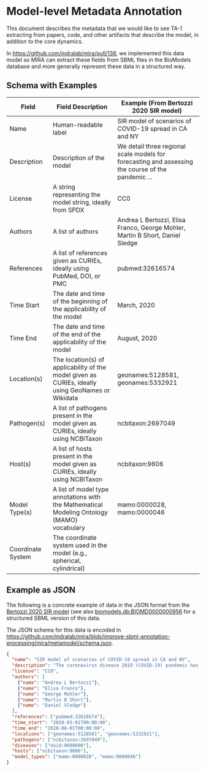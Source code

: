 # Model-level Metadata Annotation

This document describes the metadata that we would like to see TA-1 extracting from papers, code, and other artifacts that describe the model, in addition to the core dynamics.

In https://github.com/indralab/mira/pull/138, we implemented this data model so MIRA can extract these fields from SBML files in the BioModels database and more generally represent these data in a structured way.

## Schema with Examples

Field | Field Description | Example (From Bertozzi 2020 SIR model)
-- | -- | --
Name | Human-readable label | SIR model of scenarios of COVID-19 spread in CA and NY
Description | Description of the model | We detail three regional scale models for forecasting and assessing the course of the pandemic ...
License | A string representing the model string, ideally from SPDX | CC0
Authors | A list of authors | Andrea L Bertozzi, Elisa Franco, George Mohler, Martin B Short, Daniel Sledge
References | A list of references given as CURIEs, ideally using PubMed, DOI, or PMC | pubmed:32616574
Time Start | The date and time of the beginning of the applicability of the model | March, 2020
Time End | The date and time of the end of the applicability of the model | August, 2020
Location(s) | The location(s) of applicability of the model given as CURIEs, ideally using GeoNames or Wikidata | geonames:5128581, geonames:5332921
Pathogen(s) | A list of pathogens present in the model given as CURIEs, ideally using NCBITaxon | ncbitaxon:2697049
Host(s) | A list of hosts present in the model given as CURIEs, ideally using NCBITaxon | ncbitaxon:9606
Model Type(s) | A list of model type annotations with the Mathematical Modeling Ontology (MAMO) vocabulary | mamo:0000028, mamo:0000046
Coordinate System | The coordinate system used in the model (e.g., spherical, cylindrical) |  


## Example as JSON

The following is a concrete example of data in the JSON format from the [Bertozzi 2020 SIR model](https://www.pnas.org/doi/10.1073/pnas.2006520117) (see also [biomodels.db:BIOMD0000000956](https://www.ebi.ac.uk/biomodels/BIOMD0000000956) for a structured SBML version of this data.

The JSON schema for this data is encoded in https://github.com/indralab/mira/blob/improve-sbml-annotation-processing/mira/metamodel/schema.json.

```json
{
  "name": "SIR model of scenarios of COVID-19 spread in CA and NY",
  "description": "The coronavirus disease 2019 (COVID-19) pandemic has ..",
  "license": "CC0",
  "authors": [
    {"name": "Andrea L Bertozzi"},
    {"name": "Elisa Franco"},
    {"name": "George Mohler"},
    {"name": "Martin B Short"},
    {"name": "Daniel Sledge"}
  ],
  "references": ["pubmed:32616574"],
  "time_start": "2020-03-01T00:00:00",
  "time_end": "2020-08-01T00:00:00",
  "locations": ["geonames:5128581", "geonames:5332921"],
  "pathogens": ["ncbitaxon:2697049"],
  "diseases": ["doid:0080600"],
  "hosts": ["ncbitaxon:9606"],
  "model_types": ["mamo:0000028", "mamo:0000046"]
}
```
